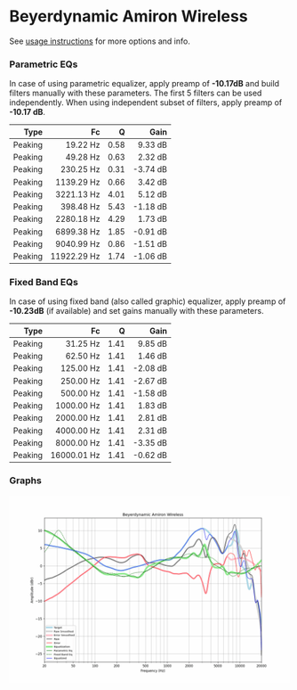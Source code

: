 # Beyerdynamic Amiron Wireless
See [usage instructions](https://github.com/jaakkopasanen/AutoEq#usage) for more options and info.

### Parametric EQs
In case of using parametric equalizer, apply preamp of **-10.17dB** and build filters manually
with these parameters. The first 5 filters can be used independently.
When using independent subset of filters, apply preamp of **-10.17 dB**.

| Type    | Fc          |    Q | Gain     |
|--------:|------------:|-----:|---------:|
| Peaking | 19.22 Hz    | 0.58 | 9.33 dB  |
| Peaking | 49.28 Hz    | 0.63 | 2.32 dB  |
| Peaking | 230.25 Hz   | 0.31 | -3.74 dB |
| Peaking | 1139.29 Hz  | 0.66 | 3.42 dB  |
| Peaking | 3221.13 Hz  | 4.01 | 5.12 dB  |
| Peaking | 398.48 Hz   | 5.43 | -1.18 dB |
| Peaking | 2280.18 Hz  | 4.29 | 1.73 dB  |
| Peaking | 6899.38 Hz  | 1.85 | -0.91 dB |
| Peaking | 9040.99 Hz  | 0.86 | -1.51 dB |
| Peaking | 11922.29 Hz | 1.74 | -1.06 dB |

### Fixed Band EQs
In case of using fixed band (also called graphic) equalizer, apply preamp of **-10.23dB**
(if available) and set gains manually with these parameters.

| Type    | Fc          |    Q | Gain     |
|--------:|------------:|-----:|---------:|
| Peaking | 31.25 Hz    | 1.41 | 9.85 dB  |
| Peaking | 62.50 Hz    | 1.41 | 1.46 dB  |
| Peaking | 125.00 Hz   | 1.41 | -2.08 dB |
| Peaking | 250.00 Hz   | 1.41 | -2.67 dB |
| Peaking | 500.00 Hz   | 1.41 | -1.58 dB |
| Peaking | 1000.00 Hz  | 1.41 | 1.83 dB  |
| Peaking | 2000.00 Hz  | 1.41 | 2.81 dB  |
| Peaking | 4000.00 Hz  | 1.41 | 2.31 dB  |
| Peaking | 8000.00 Hz  | 1.41 | -3.35 dB |
| Peaking | 16000.01 Hz | 1.41 | -0.62 dB |

### Graphs
![](./Beyerdynamic%20Amiron%20Wireless.png)